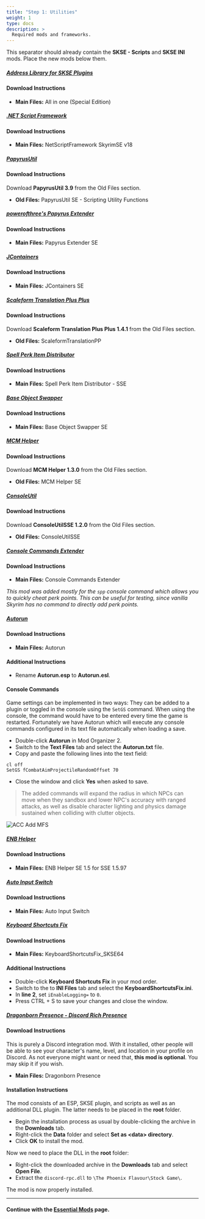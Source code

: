 ```yaml
---
title: "Step 1: Utilities"
weight: 1
type: docs
description: >
  Required mods and frameworks.
---
```


This separator should already contain the **SKSE - Scripts** and **SKSE INI** mods. Place the new mods below them.

##### [Address Library for SKSE Plugins](https://www.nexusmods.com/skyrimspecialedition/mods/32444?tab=files)

#### Download Instructions

- **Main Files:** All in one (Special Edition)

##### [.NET Script Framework](https://www.nexusmods.com/skyrimspecialedition/mods/21294?tab=files)

#### Download Instructions

- **Main Files:** NetScriptFramework SkyrimSE v18

##### [PapyrusUtil](https://www.nexusmods.com/skyrimspecialedition/mods/13048?tab=files)

#### Download Instructions

Download **PapyrusUtil 3.9** from the Old Files section.

- **Old Files:** PapyrusUtil SE - Scripting Utility Functions

##### [powerofthree's Papyrus Extender](https://www.nexusmods.com/skyrimspecialedition/mods/22854?tab=files)

#### Download Instructions

- **Main Files:** Papyrus Extender SE

##### [JContainers](https://www.nexusmods.com/skyrimspecialedition/mods/16495?tab=files)

#### Download Instructions

- **Main Files:** JContainers SE

##### [Scaleform Translation Plus Plus](https://www.nexusmods.com/skyrimspecialedition/mods/22603?tab=files)

#### Download Instructions

Download **Scaleform Translation Plus Plus 1.4.1** from the Old Files section.

- **Old Files:** ScaleformTranslationPP

##### [Spell Perk Item Distributor](https://www.nexusmods.com/skyrimspecialedition/mods/36869?tab=files)

#### Download Instructions

- **Main Files:** Spell Perk Item Distributor - SSE

##### [Base Object Swapper](https://www.nexusmods.com/skyrimspecialedition/mods/60805?tab=files)

#### Download Instructions

- **Main Files:** Base Object Swapper SE

##### [MCM Helper](https://www.nexusmods.com/skyrimspecialedition/mods/53000?tab=files)

#### Download Instructions

Download **MCM Helper 1.3.0** from the Old Files section.

- **Old Files:** MCM Helper SE

##### [ConsoleUtil](https://www.nexusmods.com/skyrimspecialedition/mods/24858?tab=files)

#### Download Instructions

Download **ConsoleUtilSSE 1.2.0** from the Old Files section.

- **Old Files:** ConsoleUtilSSE

##### [Console Commands Extender](https://www.nexusmods.com/skyrimspecialedition/mods/28210?tab=files)

#### Download Instructions

- **Main Files:** Console Commands Extender

*This mod was added mostly for the `spp` console command which allows you to quickly cheat perk points. This can be useful for testing, since vanilla Skyrim has no command to directly add perk points.*

##### [Autorun](https://www.nexusmods.com/skyrimspecialedition/mods/45451?tab=files)

#### Download Instructions

- **Main Files:** Autorun

#### Additional Instructions

- Rename **Autorun.esp** to **Autorun.esl**.

#### Console Commands

Game settings can be implemented in two ways: They can be added to a plugin or toggled in the console using the `SetGS` command. When using the console, the command would have to be entered every time the game is restarted. Fortunately we have Autorun which will execute any console commands configured in its text file automatically when loading a save.

- Double-click **Autorun** in Mod Organizer 2.
- Switch to the **Text Files** tab and select the **Autorun.txt** file.
- Copy and paste the following lines into the text field:

```
cl off
SetGS fCombatAimProjectileRandomOffset 70
```

- Close the window and click **Yes** when asked to save.

> The added commands will expand the radius in which NPCs can move when they sandbox and lower NPC's accuracy with ranged attacks, as well as disable character lighting and physics damage sustained when colliding with clutter objects.

![ACC Add MFS](/Pictures/tpf/mod-installation/autorun-commands.png)

##### [ENB Helper](https://www.nexusmods.com/skyrimspecialedition/mods/23174?tab=files)

#### Download Instructions

- **Main Files:** ENB Helper SE 1.5 for SSE 1.5.97

##### [Auto Input Switch](https://www.nexusmods.com/skyrimspecialedition/mods/54309?tab=files)

#### Download Instructions

- **Main Files:** Auto Input Switch

##### [Keyboard Shortcuts Fix](https://www.nexusmods.com/skyrimspecialedition/mods/3620?tab=files)

#### Download Instructions

* **Main Files:** KeyboardShortcutsFix_SKSE64

#### Additional Instructions

- Double-click **Keyboard Shortcuts Fix** in your mod order.
- Switch to the to **INI Files** tab and select the **KeyboardShortcutsFix.ini**.
- In **line 2**, set `iEnableLogging=` to `0`.
- Press CTRL + S to save your changes and close the window.

##### [Dragonborn Presence - Discord Rich Presence](https://www.nexusmods.com/skyrimspecialedition/mods/25287?tab=files)

#### Download Instructions

This is purely a Discord integration mod. With it installed, other people will be able to see your character's name, level, and location in your profile on Discord. As not everyone might want or need that, **this mod is optional**. You may skip it if you wish.

- **Main Files:** Dragonborn Presence

#### Installation Instructions

The mod consists of an ESP, SKSE plugin, and scripts as well as an additional DLL plugin. The latter needs to be placed in the **root** folder.

- Begin the installation process as usual by double-clicking the archive in the **Downloads** tab.
- Right-click the **Data** folder and select **Set as \<data> directory**.
- Click **OK** to install the mod.

Now we need to place the DLL in the **root** folder:

- Right-click the downloaded archive in the **Downloads** tab and select **Open File**.
- Extract the `discord-rpc.dll` to `\The Phoenix Flavour\Stock Game\`.

The mod is now properly installed.

---

#### Continue with the [Essential Mods](/tpf/mod-installation-1/step-2/) page.